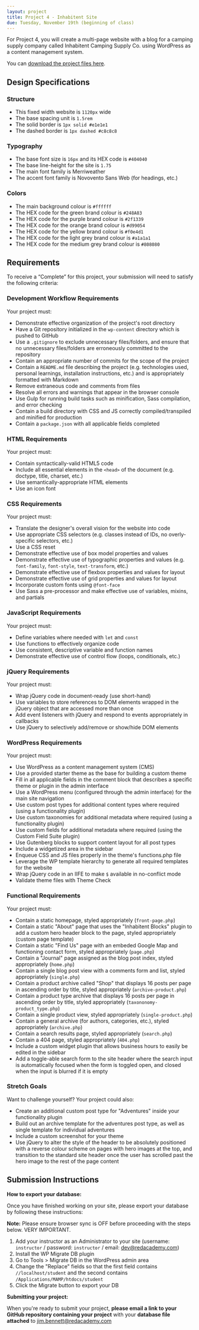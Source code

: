 ```yaml
---
layout: project
title: Project 4 - Inhabitent Site
due: Tuesday, November 19th (beginning of class)
---
```


For Project 4, you will create a multi-page website with a blog for a camping supply company called Inhabitent Camping Supply Co. using WordPress as a content management system.

You can [download the project files here](https://s3-us-west-2.amazonaws.com/red-wdp/project-files/project-04.zip).

## Design Specifications

### Structure

- This fixed width website is `1120px` wide
- The base spacing unit is `1.5rem`
- The solid border is `1px solid #e1e1e1`
- The dashed border is `1px dashed #c8c8c8`

### Typography

- The base font size is `16px` and its HEX code is `#404040`
- The base line-height for the site is `1.75`
- The main font family is Merriweather
- The accent font family is Novovento Sans Web (for headings, etc.)

### Colors

- The main background colour is `#ffffff`
- The HEX code for the green brand colour is `#248A83`
- The HEX code for the purple brand colour is `#2f1339`
- The HEX code for the orange brand colour is `#d99054`
- The HEX code for the yellow brand colour is `#f0e4d1`
- The HEX code for the light grey brand colour is `#a1a1a1`
- The HEX code for the medium grey brand colour is `#808080`

## Requirements

To receive a “Complete” for this project, your submission will need to satisfy the following criteria:

### Development Workflow Requirements

Your project must:

- Demonstrate effective organization of the project's root directory
- Have a Git repository initialized in the `wp-content` directory which is pushed to GitHub
- Use a `.gitignore` to exclude unnecessary files/folders, and ensure that no unnecessary files/folders are erroneously committed to the repository
- Contain an appropriate number of commits for the scope of the project
- Contain a `README.md` file describing the project (e.g. technologies used, personal learnings, installation instructions, etc.) and is appropriately formatted with Markdown
- Remove extraneous code and comments from files
- Resolve all errors and warnings that appear in the browser console
- Use Gulp for running build tasks such as minification, Sass compilation, and error checking
- Contain a build directory with CSS and JS correctly compiled/transpiled and minified for production
- Contain a `package.json` with all applicable fields completed

### HTML Requirements

Your project must:

- Contain syntactically-valid HTML5 code
- Include all essential elements in the `<head>` of the document (e.g. doctype, title, charset, etc.)
- Use semantically-appropriate HTML elements
- Use an icon font

### CSS Requirements

Your project must:

- Translate the designer's overall vision for the website into code
- Use appropriate CSS selectors (e.g. classes instead of IDs, no overly-specific selectors, etc.)
- Use a CSS reset
- Demonstrate effective use of box model properties and values
- Demonstrate effective use of typographic properties and values (e.g. `font-family`, `font-style`, `text-transform`, etc.)
- Demonstrate effective use of flexbox properties and values for layout
- Demonstrate effective use of grid properties and values for layout
- Incorporate custom fonts using `@font-face`
- Use Sass a pre-processor and make effective use of variables, mixins, and partials

### JavaScript Requirements

Your project must:

- Define variables where needed with `let` and `const`
- Use functions to effectively organize code
- Use consistent, descriptive variable and function names
- Demonstrate effective use of control flow (loops, conditionals, etc.)

### jQuery Requirements

Your project must:

- Wrap jQuery code in document-ready (use short-hand)
- Use variables to store references to DOM elements wrapped in the jQuery object that are accessed more than once
- Add event listeners with jQuery and respond to events appropriately in callbacks
- Use jQuery to selectively add/remove or show/hide DOM elements

### WordPress Requirements

Your project must:

- Use WordPress as a content management system (CMS)
- Use a provided starter theme as the base for building a custom theme
- Fill in all applicable fields in the comment block that describes a specific theme or plugin in the admin interface
- Use a WordPress menu (configured through the admin interface) for the main site navigation
- Use custom post types for additional content types where required (using a functionality plugin)
- Use custom taxonomies for additional metadata where required (using a functionality plugin)
- Use custom fields for additional metadata where required (using the Custom Field Suite plugin)
- Use Gutenberg blocks to support content layout for all post types
- Include a widgetized area in the sidebar
- Enqueue CSS and JS files properly in the theme's functions.php file
- Leverage the WP template hierarchy to generate all required templates for the website
- Wrap jQuery code in an IIFE to make `$` available in no-conflict mode
- Validate theme files with Theme Check

### Functional Requirements

Your project must:

- Contain a static homepage, styled appropriately (`front-page.php`)
- Contain a static "About" page that uses the "Inhabitent Blocks" plugin to add a custom hero header block to the page, styled appropriately (custom page template)
- Contain a static "Find Us" page with an embeded Google Map and functioning contact form, styled appropriately (`page.php`)
- Contain a "Journal" page assigned as the blog post index, styled appropriately (`home.php`)
- Contain a single blog post view with a comments form and list, styled appropriately (`single.php`)
- Contain a product archive called "Shop" that displays 16 posts per page in ascending order by title, styled appropriately (`archive-product.php`)
- Contain a product type archive that displays 16 posts per page in ascending order by title, styled appropriately (`taxononomy-product_type.php`)
- Contain a single product view, styled appropriately (`single-product.php`)
- Contain a general archive (for authors, categories, etc.), styled appropriately (`archive.php`)
- Contain a search results page, styled appropriately (`search.php`)
- Contain a 404 page, styled appropriately (`404.php`)
- Include a custom widget plugin that allows business hours to easily be edited in the sidebar
- Add a toggle-able search form to the site header where the search input is automatically focused when the form is toggled open, and closed when the input is blurred if it is empty

### Stretch Goals

Want to challenge yourself? Your project could also:

- Create an additional custom post type for "Adventures" inside your functionality plugin
- Build out an archive template for the adventures post type, as well as single template for individual adventures
- Include a custom screenshot for your theme
- Use jQuery to alter the style of the header to be absolutely positioned with a reverse colour scheme on pages with hero images at the top, and transition to the standard site header once the user has scrolled past the hero image to the rest of the page content

## Submission Instructions

**How to export your database:**

Once you have finished working on your site, please export your database by following these instructions:

**Note:** Please ensure browser sync is OFF before proceeding with the steps below. VERY IMPORTANT.

1.  Add your instructor as an Administrator to your site (username: `instructor` / password: `instructor` / email: dev@redacademy.com)
2.  Install the WP Migrate DB plugin
3.  Go to Tools > Migrate DB in the WordPress admin area
4.  Change the "Replace" fields so that the first field contains `//localhost/student` and the second contains `/Applications/MAMP/htdocs/student`
5.  Click the Migrate button to export your DB

**Submitting your project:**

When you're ready to submit your project, **please email a link to your GitHub repository containing your project** with your **database file attached** to jim.bennett@redacademy.com
